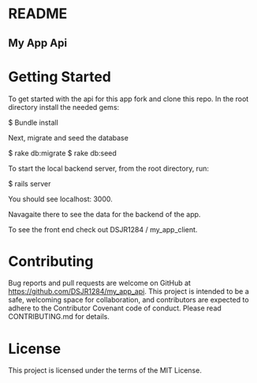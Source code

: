 # README

## My App Api 

# Getting Started 
To get started with the api for this app fork and clone this repo. In the root directory install the needed gems:

 $ Bundle install

Next, migrate and seed the database 

$ rake db:migrate 
$ rake db:seed 

To start the local backend server, from the root directory, run: 

$ rails server 

You should see localhost: 3000. 
 
 Navagaite there to see the data for the backend of the app. 

 To see the front end check out DSJR1284
/
my_app_client. 

# Contributing
Bug reports and pull requests are welcome on GitHub at https://github.com/DSJR1284/my_app_api. This project is intended to be a safe, welcoming space for collaboration, and contributors are expected to adhere to the Contributor Covenant code of conduct. Please read CONTRIBUTING.md for details.

# License
This project is licensed under the terms of the MIT License.
